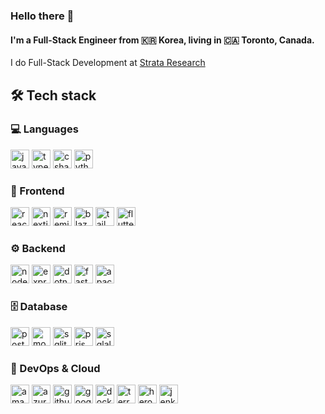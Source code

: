 ### Hello there 👋

#### I'm a Full-Stack Engineer from 🇰🇷 Korea, living in 🇨🇦 Toronto, Canada.

I do Full-Stack Development at [Strata Research](https://www.strataresearch.ca/)

###

## 🛠️ Tech stack

###

### 💻 Languages

<div>
  <img src="https://cdn.simpleicons.org/javascript" height="30" alt="javascript logo" />
  <img src="https://cdn.simpleicons.org/typescript" height="30" alt="typescript logo" />
  <img src="https://cdn.jsdelivr.net/gh/devicons/devicon/icons/csharp/csharp-original.svg" height="30" alt="csharp logo" />
  <img src="https://cdn.simpleicons.org/python" height="30" alt="python logo" />
</div>

### 🎨 Frontend

<div>
  <img src="https://cdn.simpleicons.org/react" height="30" alt="react logo" />
  <img src="https://cdn.simpleicons.org/nextdotjs" height="30" alt="nextjs logo"  />
  <img src="https://cdn.simpleicons.org/remix" height="30" alt="remix logo" />
  <img src="https://cdn.simpleicons.org/blazor" height="30" alt="blazor logo"  />
  <img src="https://cdn.simpleicons.org/tailwindcss" height="30" alt="tailwindcss logo"  />
  <img src="https://cdn.simpleicons.org/flutter" height="30" alt="flutter logo"  />
</div>

### ⚙️ Backend

<div>
  <img src="https://cdn.simpleicons.org/nodedotjs" height="30" alt="nodejs logo"  />
  <img src="https://cdn.simpleicons.org/express" height="30" alt="express logo"  />
  <img src="https://cdn.simpleicons.org/dotnet" height="30" alt="dotnet logo"  />
  <img src="https://cdn.simpleicons.org/fastapi" height="30" alt="fastapi logo"  />
  <img src="https://cdn.simpleicons.org/apacheairflow" height="30" alt="apacheairflow logo"  />
</div>

### 🗄️ Database

<div>
  <img src="https://cdn.simpleicons.org/postgresql" height="30" alt="postgresql logo"  />
  <img src="https://cdn.simpleicons.org/mongodb" height="30" alt="mongodb logo"  />
  <img src="https://cdn.simpleicons.org/sqlite" height="30" alt="sqlite logo"  />
  <img src="https://cdn.simpleicons.org/prisma" height="30" alt="prisma logo"  />
  <img src="https://cdn.simpleicons.org/sqlalchemy" height="30" alt="sqlalchemy logo"  />
</div>

### 🚀 DevOps & Cloud

<div>
  <img src="https://cdn.simpleicons.org/amazonwebservices" height="30" alt="amazonwebservices logo"  />
  <img src="https://cdn.jsdelivr.net/gh/devicons/devicon/icons/azuredevops/azuredevops-original.svg" height="30" alt="azuredevops logo"  />
  <img src="https://cdn.simpleicons.org/githubactions" height="30" alt="githubactions logo"  />
  <img src="https://cdn.simpleicons.org/googlecloud" height="30" alt="googlecloud logo"  />
  <img src="https://cdn.simpleicons.org/docker" height="30" alt="docker logo"  />
  <img src="https://cdn.simpleicons.org/terraform" height="30" alt="terraform logo"  />
  <img src="https://cdn.simpleicons.org/heroku" height="30" alt="heroku logo"  />
  <img src="https://cdn.simpleicons.org/jenkins" height="30" alt="jenkins logo"  />
</div>
